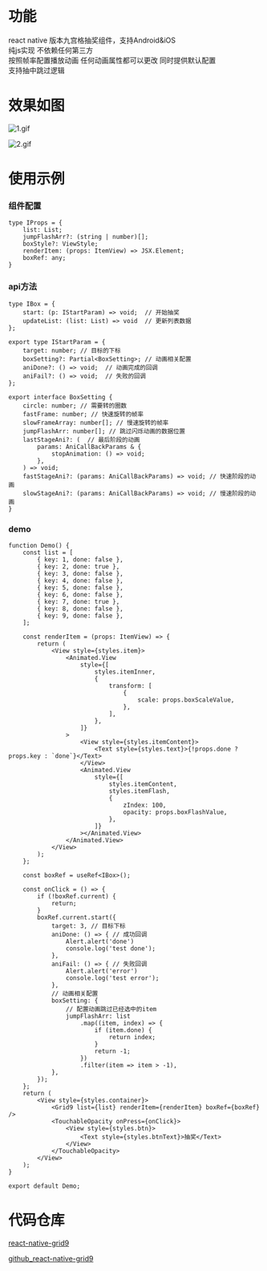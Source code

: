 # 功能
react native 版本九宫格抽奖组件，支持Android&iOS <br>
纯js实现 不依赖任何第三方 <br>
按照帧率配置播放动画 任何动画属性都可以更改 同时提供默认配置 <br>
支持抽中跳过逻辑 <br>

# 效果如图
![1.gif](https://p9-juejin.byteimg.com/tos-cn-i-k3u1fbpfcp/4e38f344d3054bb7b5747d4f5ee8572a~tplv-k3u1fbpfcp-jj-mark:0:0:0:0:q75.image#?w=500&h=500&s=2048151&e=gif&f=253&b=f9f0fd)

![2.gif](https://p1-juejin.byteimg.com/tos-cn-i-k3u1fbpfcp/4e07ec131f9b4c3eb5fa394203d2c372~tplv-k3u1fbpfcp-jj-mark:0:0:0:0:q75.image#?w=500&h=500&s=2278266&e=gif&f=268&b=f9f0fd)
# 使用示例
### 组件配置
```
type IProps = {
    list: List;
    jumpFlashArr?: (string | number)[];
    boxStyle?: ViewStyle;
    renderItem: (props: ItemView) => JSX.Element;
    boxRef: any;
}
```
### api方法
```
type IBox = {
    start: (p: IStartParam) => void;  // 开始抽奖
    updateList: (list: List) => void  // 更新列表数据
};

export type IStartParam = {
    target: number; // 目标的下标
    boxSetting?: Partial<BoxSetting>; // 动画相关配置
    aniDone?: () => void;  // 动画完成的回调
    aniFail?: () => void;  // 失败的回调
};

export interface BoxSetting {
    circle: number; // 需要转的圈数
    fastFrame: number; // 快速旋转的帧率
    slowFrameArray: number[]; // 慢速旋转的帧率
    jumpFlashArr: number[]; // 跳过闪烁动画的数据位置
    lastStageAni?: (  // 最后阶段的动画
        params: AniCallBackParams & {
            stopAnimation: () => void;
        },
    ) => void;
    fastStageAni?: (params: AniCallBackParams) => void; // 快速阶段的动画
    slowStageAni?: (params: AniCallBackParams) => void; // 慢速阶段的动画
}
```
### demo
```
function Demo() {
    const list = [
        { key: 1, done: false },
        { key: 2, done: true },
        { key: 3, done: false },
        { key: 4, done: false },
        { key: 5, done: false },
        { key: 6, done: false },
        { key: 7, done: true },
        { key: 8, done: false },
        { key: 9, done: false },
    ];

    const renderItem = (props: ItemView) => {
        return (
            <View style={styles.item}>
                <Animated.View
                    style={[
                        styles.itemInner,
                        {
                            transform: [
                                {
                                    scale: props.boxScaleValue,
                                },
                            ],
                        },
                    ]}
                >
                    <View style={styles.itemContent}>
                        <Text style={styles.text}>{!props.done ? props.key : `done`}</Text>
                    </View>
                    <Animated.View
                        style={[
                            styles.itemContent,
                            styles.itemFlash,
                            {
                                zIndex: 100,
                                opacity: props.boxFlashValue,
                            },
                        ]}
                    ></Animated.View>
                </Animated.View>
            </View>
        );
    };

    const boxRef = useRef<IBox>();

    const onClick = () => {
        if (!boxRef.current) {
            return;
        }
        boxRef.current.start({
            target: 3, // 目标下标
            aniDone: () => { // 成功回调
                Alert.alert('done')
                console.log('test done');
            },
            aniFail: () => { // 失败回调
                Alert.alert('error')
                console.log('test error');
            },
            // 动画相关配置
            boxSetting: {
                // 配置动画跳过已经选中的item
                jumpFlashArr: list
                    .map((item, index) => {
                        if (item.done) {
                            return index;
                        }
                        return -1;
                    })
                    .filter(item => item > -1),
            },
        });
    };
    return (
        <View style={styles.container}>
            <Grid9 list={list} renderItem={renderItem} boxRef={boxRef} />
            <TouchableOpacity onPress={onClick}>
                <View style={styles.btn}>
                    <Text style={styles.btnText}>抽奖</Text>
                </View>
            </TouchableOpacity>
        </View>
    );
}

export default Demo;
```


# 代码仓库
[react-native-grid9](https://www.npmjs.com/package/react-native-grid9)

[github_react-native-grid9](https://github.com/wuyunqiang/react-native-grid9)